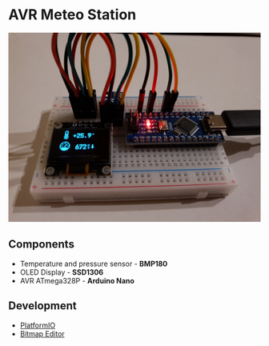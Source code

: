 # AVR Meteo Station

![AVR Meteo Station](./docs/meteo_station.jpg)

## Components

- Temperature and pressure sensor - **BMP180**
- OLED Display - **SSD1306**
- AVR ATmega328P - **Arduino Nano**

## Development

- [PlatformIO](https://platformio.org/)
- [Bitmap Editor](https://pkolt.github.io/bitmap_editor/)
